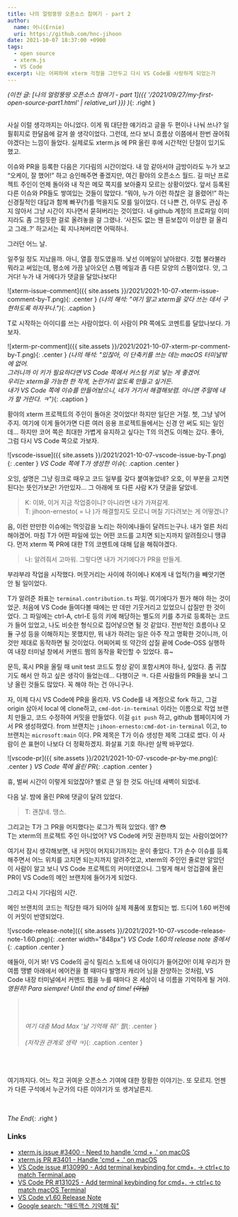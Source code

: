 ```yaml
---
title: 나의 얼렁뚱땅 오픈소스 참여기 - part 2
author: 
  name: 어니(Ernie)
  uri: https://github.com/hnc-jihoon
date: 2021-10-07 18:37:00 +0900
tags:
  - open source
  - xterm.js
  - VS Code
excerpt: 나는 어찌하여 xterm 걱정을 그만두고 다시 VS Code를 사랑하게 되었는가
---
```


*(이전 글: [나의 얼렁뚱땅 오픈소스 참여기 - part 1]({{ '/2021/09/27/my-first-open-source-part1.html' | relative_url }}) )*{: .right }

\
사실 이럴 생각까지는 아니었다. 이게 뭐 대단한 얘기라고 글을 두 편이나 나눠 쓰나? 일필휘지로 한달음에 갈겨 쓸 생각이었다. 그런데, 쓰다 보니 흐름상 이쯤에서 한번 끊어줘야겠다는 느낌이 들었다. 실제로도 xterm.js 에 PR 올린 후에 시간적인 단절이 있기도 했고.

이슈와 PR을 등록한 다음은 기다림의 시간이었다. 내 맘 같아서야 금방이라도 누가 보고 “오케이, 잘 했어!” 하고 승인해주면 좋겠지만, 여긴 황야의 오픈소스 월드. 길 떠난 프로젝트 주인이 언제 돌아와 내 작은 메모 쪽지를 보아줄지 모르는 상황이었다. 앞서 등록된 다른 이슈와 PR들도 쌓여있는 것들이 많았다. “뭐야, 누가 이런 하찮은 걸 올렸어!” 하는 신경질적인 대답과 함께 빠꾸(?)를 먹을지도 모를 일이었다. 더 나쁜 건, 아무도 관심 주지 않아서 그냥 시간이 지나면서 묻혀버리는 것이었다. 내 github 계정의 프로파일 이미지라도 좀 그럴듯한 걸로 올려놓을 걸 그랬나. ‘사진도 없는 웬 듣보잡이 이상한 걸 올리고 그래..?’ 하고서는 휙 지나쳐버리면 어떡하나.

그러던 어느 날.

일주일 정도 지났을까. 아니, 열흘 정도였을까. 낯선 이메일이 날아왔다. 깃헙 불라불라 뭐라고 써있는데, 평소에 가끔 날아오던 스팸 메일과 좀 다른 모양의 스팸이었다. 앗, 그거다! 누가 내 거에다가 댓글을 달았나보다!

![xterm-issue-comment]({{ site.assets }}/2021/2021-10-07-xterm-issue-comment-by-T.png){: .center }
*(나의 해석: "여기 말고 xterm을 갖다 쓰는 데서 구현하도록 하자꾸나.")*{: .caption }

T로 시작하는 아이디를 쓰는 사람이었다. 이 사람이 PR 쪽에도 코멘트를 달았나보다. 가보자.

![xterm-pr-comment]({{ site.assets }}/2021/2021-10-07-xterm-pr-comment-by-T.png){: .center }
*(나의 해석: "있잖아, 이 단축키를 쓰는 데는 macOS 터미널밖에 없어.\
그러니까 이 키가 필요하다면 VS Code 쪽에서 커스텀 키로 넣는 게 좋겠어.\
우리는 xterm을 가능한 한 작게, 논란거리 없도록 만들고 싶거든.\
내가 VS Code 쪽에 이슈를 만들어놨으니, 네가 거기서 해결해보렴. 아니면 주말에 내가 할 거란다. ㅋ")*{: .caption }

황야의 xterm 프로젝트의 주인이 돌아온 것이었다! 하지만 일단은 거절. 쳇, 그냥 넣어 주지. 여기에 이게 들어가면 다른 여러 응용 프로젝트들에서는 신경 안 써도 되는 일인데… 하지만 코어 쪽은 최대한 가볍게 유지하고 싶다는 T의 의견도 이해는 갔다. 좋아, 그럼 다시 VS Code 쪽으로 가보자.

![vscode-issue]({{ site.assets }}/2021/2021-10-07-vscode-issue-by-T.png){: .center }
*VS Code 쪽에 T가 생성한 이슈*{: .caption .center }

오잉, 설명은 그냥  링크로 때우고 코드 일부를 갖다 붙여놓았네? 오호, 이 부분을 고치면 된다는 뜻인가보군! 가만있자… 그 아래에 또 다른 사람 K가 댓글을 달았네.

> K: 이봐, 이거 지금 작업중이니? 아니라면 내가 가져갈게.\
> T: jihoon-ernesto( = 나 )가 해결할지도 모르니 며칠 기다려보는 게 어떻겠니?

음, 이런 만만한 이슈에는 먹잇감을 노리는 하이에나들이 달려드는구나. 내가 얼른 처리해야겠어. 마침 T가 어떤 파일에 있는 어떤 코드를 고치면 되는지까지 알려줬으니 땡큐다. 먼저 xterm 쪽 PR에 대한 T의 코멘트에 대해 답을 해줘야겠다. 

> 나: 알려줘서 고마워. 그렇다면 내가 거기에다가 PR을 만들게.

부랴부랴 작업을 시작했다. 머뭇거리는 사이에 하이에나 K에게 내 업적(?)을 빼앗기면 안 될 일이었다. 

T가 알려준 좌표는 <code>terminal.contribution.ts</code> 파일. 여기에다가 뭔가 해야 하는 것이었군. 처음에 VS Code 들여다볼 때에는 딴 데만 기웃거리고 있었으니 삽질만 한 것이었다. 그 파일에는 ctrl-A, ctrl-E 등의 키에 해당하는 별도의 키를 추가로 등록하는 코드가 들어 있었고, 나도 비슷한 형식으로 집어넣으면 될 것 같았다. 전반적인 흐름이나 모듈 구성 등을 이해하지는 못했지만, 뭐 내가 하려는 일은 아주 작고 명확한 것이니까, 이것만 제대로 동작하면 될 것이었다. 어찌어찌 또 약간의 삽질 끝에 Code-OSS 실행하여 내장 터미널 창에서 커맨드 쩜의 동작을 확인할 수 있었다. 휴~

문득, 혹시 PR을 올릴 때 unit test 코드도 항상 같이 포함시켜야 하나, 싶었다. 좀 귀찮기도 해서 안 하고 싶은 생각이 들었는데… 다행이군 ㅋ. 다른 사람들의 PR들을 보니 그냥 올린 것들도 많았다. 꼭 해야 하는 건 아니구나.

자, 이제 다시 VS Code에 PR을 올리자. VS Code를 내 계정으로 fork 하고, 그걸 origin 삼아서 local 에 clone하고, <code>cmd-dot-in-terminal</code> 이라는 이름으로 작업 브랜치 만들고, 코드 수정하여 커밋을 만들었다. 이걸 <code>git push</code> 하고, github 웹페이지에 가서 PR 생성하였다. from 브랜치는 <code>jihoon-ernesto:cmd-dot-in-terminal</code> 이고, to 브랜치는 <code>microsoft:main</code> 이다. PR 제목은 T가 이슈 생성한 제목 그대로 썼다. 이 사람이 쓴 표현이 나보다 더 정확하겠지. 화살표 기호 하나만 살짝 바꾸었다.

![vscode-pr]({{ site.assets }}/2021/2021-10-07-vscode-pr-by-me.png){: .center }
*VS Code 쪽에 올린 PR*{: .caption .center }

휴, 벌써 시간이 이렇게 되었잖아? 별로 큰 일 한 것도 아닌데 새벽이 되었네.

다음 날.
밤에 올린 PR에 댓글이 달려 있었다. 

> T: 괜찮네. 땡스.

그리고는 T가 그 PR을 머지했다는 로그가 찍혀 있었다. 엥? 😳\
T는 xterm의 프로젝트 주인 아니었어? VS Code에 커밋 권한까지 있는 사람이었어??

여기서 잠시 생각해보면, 내 커밋이 머지되기까지는 운이 좋았다. T가 손수 이슈를 등록해주면서 어느 위치를 고치면 되는지까지 알려주었고, xterm의 주인인 줄로만 알았던 이 사람이 알고 보니 VS Code 프로젝트의 커미터였으니. 그렇게 해서 엉겁결에 올린 PR이 VS Code의 메인 브랜치에 들어가게 되었다.

그리고 다시 기다림의 시간.

메인 브랜치의 코드는 적당한 때가 되어야 실제 제품에 포함되는 법. 드디어 1.60 버전에 이 커밋이 반영되었다.

![vscode-release-note]({{ site.assets }}/2021/2021-10-07-vscode-release-note-1.60.png){: .center width="848px"}
*VS Code 1.60의 release note 중에서*{: .caption .center }

얘들아, 이거 봐! VS Code의 공식 릴리스 노트에 내 아이디가 들어갔어! 이제 우리가 한여름 땡볕 아래에서 에어컨을 켤 때마다 발명자 캐리어 님을 찬양하는 것처럼, VS Code 내장 터미널에서 커맨드 쩜을 누를 때마다 온 세상이 내 이름을 기억하게 될 거야. *영원히! Para siempre! Until the end of time! ~~(아님)~~*

> \
> \
> \
> *여기 대충 Mad Max ‘날 기억해 줘!’ 짤*{: .center }
> \
> \
> *(저작권 관계로 생략 ㅋ)*{: .caption .center }

\
\
\
여기까지다. 어느 작고 귀여운 오픈소스 기여에 대한 장황한 이야기는. 또 모르지. 언젠가 다른 구석에서 누군가의 다른 이야기가 또 생겨날른지.

\
\
*The End*{: .right }

### Links
- [xterm.js issue #3400 - Need to handle 'cmd + .' on macOS](https://github.com/xtermjs/xterm.js/issues/3400)
- [xterm.js PR #3401 - Handle 'cmd + .' on macOS](https://github.com/xtermjs/xterm.js/pull/3401)
- [VS Code issue #130990 - Add terminal keybinding for cmd+. -> ctrl+c to match Terminal.app](https://github.com/microsoft/vscode/issues/130990)
- [VS Code PR #131025 - Add terminal keybinding for cmd+. → ctrl+c to match macOS Terminal](https://github.com/microsoft/vscode/pull/131025)
- [VS Code v1.60 Release Note](https://code.visualstudio.com/updates/v1_60)
- [Google search: "매드맥스 기억해 줘"](https://www.google.com/search?q=%EB%A7%A4%EB%93%9C%EB%A7%A5%EC%8A%A4+%EA%B8%B0%EC%96%B5%ED%95%B4+%EC%A4%98)
